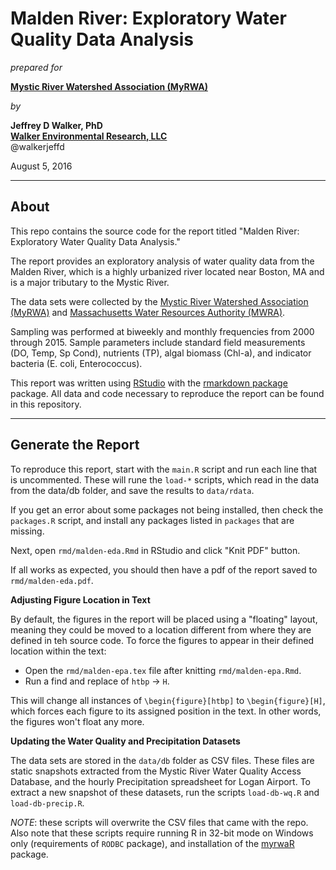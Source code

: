 Malden River: Exploratory Water Quality Data Analysis
===========================================================

*prepared for*

**[Mystic River Watershed Association (MyRWA)](http://mysticriver.org/)**

*by*

**Jeffrey D Walker, PhD**   
**[Walker Environmental Research, LLC](http://walkerenvres.com)**  
@walkerjeffd

August 5, 2016

---------------------------------------------------------

## About

This repo contains the source code for the report titled "Malden River: Exploratory Water Quality Data Analysis." 

The report provides an exploratory analysis of water quality data from the Malden River, which is a highly urbanized river located near Boston, MA and is a major tributary to the Mystic River. 

The data sets were collected by the [Mystic River Watershed Association (MyRWA)](http://mysticriver.org) and [Massachusetts Water Resources Authority (MWRA)](http://www.mwra.com/).

Sampling was performed at biweekly and monthly frequencies from 2000 through 2015. Sample parameters include standard field measurements (DO, Temp, Sp Cond), nutrients (TP), algal biomass (Chl-a), and indicator bacteria (E. coli, Enterococcus).

This report was written using [RStudio](https://www.rstudio.com/) with the [rmarkdown package](http://rmarkdown.rstudio.com/) package. All data and code necessary to reproduce the report can be found in this repository.

----------------------------------------------------------

## Generate the Report

To reproduce this report, start with the `main.R` script and run each line that is uncommented. These will rune the `load-*` scripts, which read in the data from the data/db folder, and save the results to `data/rdata`.

If you get an error about some packages not being installed, then check the `packages.R` script, and install any packages listed in `packages` that are missing. 

Next, open `rmd/malden-eda.Rmd` in RStudio and click "Knit PDF" button. 

If all works as expected, you should then have a pdf of the report saved to `rmd/malden-eda.pdf`.

**Adjusting Figure Location in Text**

By default, the figures in the report will be placed using a "floating" layout, meaning they could be moved to a location different from where they are defined in teh source code. To force the figures to appear in their defined location within the text:

- Open the `rmd/malden-epa.tex` file after knitting `rmd/malden-epa.Rmd`.
- Run a find and replace of `htbp` -> `H`.

This will change all instances of `\begin{figure}[htbp]` to `\begin{figure}[H]`, which forces each figure to its assigned position in the text. In other words, the figures won't float any more.


**Updating the Water Quality and Precipitation Datasets**

The data sets are stored in the `data/db` folder as CSV files. These files are static snapshots extracted from the Mystic River Water Quality Access Database, and the hourly Precipitation spreadsheet for Logan Airport.  To extract a new snapshot of these datasets, run the scripts `load-db-wq.R` and `load-db-precip.R`. 

*NOTE*: these scripts will overwrite the CSV files that came with the repo. Also note that these scripts require running R in 32-bit mode on Windows only (requirements of `RODBC` package), and installation of the [myrwaR](http://walkerjeffd.github.io/myrwaR/) package.


